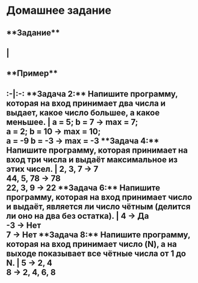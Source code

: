 # Домашнее задание

<h2>**Задание**<h2>|<h2>**Пример**<h2>
:-|:-:
**Задача 2:** Напишите программу, которая на вход принимает два числа и выдает, какое число большее, а какое меньшее. | a = 5; b = 7 -> max = 7;<br> a = 2; b = 10 -> max = 10;<br> a = -9 b = -3 -> max = -3
**Задача 4:** Напишите программу, которая принимает на вход три числа и выдаёт максимальное из этих чисел. | 2, 3, 7 -> 7<br> 44, 5, 78 -> 78<br> 22, 3, 9 -> 22
**Задача 6:** Напишите программу, которая на вход принимает число и выдаёт, является ли число чётным (делится ли оно на два без остатка). | 4 -> Да<br> -3 -> Нет<br> 7 -> Нет
**Задача 8:** Напишите программу, которая на вход принимает число (N), а на выходе показывает все чётные числа от 1 до N. | 5 -> 2, 4<br> 8 -> 2, 4, 6, 8